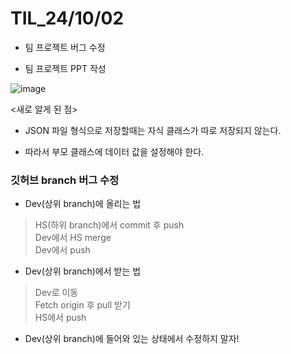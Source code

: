 # TIL_24/10/02

- 팀 프로젝트 버그 수정

- 팀 프로젝트 PPT 작성

![image](https://github.com/user-attachments/assets/9b96d04d-be4a-4f67-b3b3-e08dd65bd892)


<새로 알게 된 점>

- JSON 파일 형식으로 저장할때는 자식 클래스가 따로 저장되지 않는다.

- 따라서 부모 클래스에 데이터 값을 설정해야 한다.



### 깃허브 branch 버그 수정

- Dev(상위 branch)에 올리는 법
> HS(하위 branch)에서 commit 후 push <br>
> Dev에서 HS merge <br>
> Dev에서 push <br>

- Dev(상위 branch)에서 받는 법
> Dev로 이동 <br>
> Fetch origin 후 pull 받기 <br>
> HS에서 push

- Dev(상위 branch)에 들어와 있는 상태에서 수정하지 말자!
